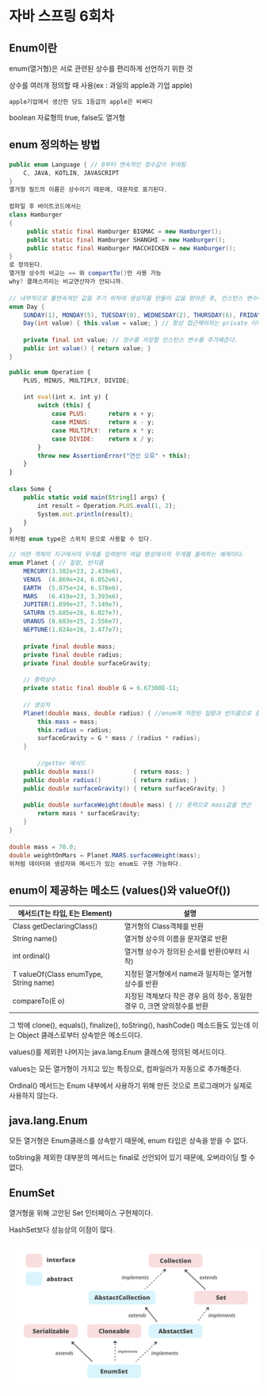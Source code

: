 # 자바 스프링 6회차

## Enum이란

enum(열거형)은 서로 관련된 상수를 편리하게 선언하기 위한 것

상수를 여러개 정의할 때 사용(ex : 과일의 apple과 기업 apple)

`apple기업에서 생산한 당도 1등급의 apple은 비싸다` 

boolean 자료형의 true, false도 열거형

## enum 정의하는 방법

```java
public enum Language { // 0부터 연속적인 정수값이 부여됨
    C, JAVA, KOTLIN, JAVASCRIPT
}
열거형 필드의 이름은 상수이기 때문에, 대문자로 표기된다.

컴파일 후 바이트코드에서는
class Hamburger
{
     public static final Hamburger BIGMAC = new Hamburger();
     public static final Hamburger SHANGHI = new Hamburger();
     public static final Hamburger MACCHICKEN = new Hamburger();
}
로 정의된다.
열거형 상수의 비교는 == 와 compartTo()만 사용 가능
why? 클래스끼리는 비교연산자가 안되니까.

// 내부적으로 불연속적인 값을 주기 위하여 생성자를 만들어 값을 받아온 후, 인스턴스 변수에 저장하는 방식이다.
enum Day {
    SUNDAY(1), MONDAY(5), TUESDAY(0), WEDNESDAY(2), THURSDAY(6), FRIDAY(3), SATURDAY(4); 
    Day(int value) { this.value = value; } // 항상 접근제어자는 private 이다.

    private final int value; // 정수를 저장할 인스턴스 변수를 추가해준다.
    public int value() { return value; }
}
```

```jsx
public enum Operation {
    PLUS, MINUS, MULTIPLY, DIVIDE;

    int eval(int x, int y) {
        switch (this) {
            case PLUS:      return x + y;
            case MINUS:     return x - y;
            case MULTIPLY:  return x * y;
            case DIVIDE:    return x / y;
        }
        throw new AssertionError("연산 오류" + this);
    }
}

class Some {
    public static void main(String[] args) {
        int result = Operation.PLUS.eval(1, 2);
        System.out.println(result);
    }
}
위처럼 enum type은 스위치 문으로 사용할 수 있다.
```

```java
// 어떤 객체의 지구에서의 무게를 입력받아 여덞 행성에서의 무게를 출력하는 예제이다.
enum Planet { // 질량, 반지름
    MERCURY(3.302e+23, 2.439e6),
    VENUS  (4.869e+24, 6.052e6),
    EARTH  (5.975e+24, 6.378e6),
    MARS   (6.419e+23, 3.393e6),
    JUPITER(1.899e+27, 7.149e7),
    SATURN (5.685e+26, 6.027e7),
    URANUS (8.683e+25, 2.556e7),
    NEPTUNE(1.024e+26, 2.477e7);

    private final double mass;           
    private final double radius;         
    private final double surfaceGravity;

    // 중력상수
    private static final double G = 6.67300E-11;

    // 생성자
    Planet(double mass, double radius) { //enum에 저장된 질량과 반지름으로 중력 계산
        this.mass = mass;
        this.radius = radius;
        surfaceGravity = G * mass / (radius * radius);
    }

		//getter 메서드
    public double mass()           { return mass; }
    public double radius()         { return radius; }
    public double surfaceGravity() { return surfaceGravity; }

    public double surfaceWeight(double mass) { // 중력으로 mass값을 연산
        return mass * surfaceGravity;
    }
}

double mass = 70.0;
double weightOnMars = Planet.MARS.surfaceWeight(mass);
위처럼 데이터와 생성자와 메서드가 있는 enum도 구현 가능하다.
```

## enum이 제공하는 메소드 (values()와 valueOf())

| 메서드(T는 타입, E는 Element) | 설명 |
| --- | --- |
| Class getDeclaringClass() | 열거형의 Class객체를 반환 |
| String name() | 열거형 상수의 이름을 문자열로 반환 |
| int ordinal() | 열거형 상수가 정의된 순서를 반환(0부터 시작) |
| T valueOf(Class enumType, String name) | 지정된 열거형에서 name과 일치하는 열거형 상수를 반환 |
| compareTo(E o) | 지정된 객체보다 작은 경우 음의 정수, 동일한 경우 0, 크면 양의정수를 반환 |

그 밖에 clone(), equals(), finalize(), toString(), hashCode() 메소드들도 있는데 이는 Object 클래스로부터 상속받은 메소드이다.

values()를 제외한 나머지는 java.lang.Enum 클래스에 정의된 메서드이다.

values는 모든 열거형이 가지고 있는 특징으로, 컴파일러가 자동으로 추가해준다.

Ordinal() 메서드는 Enum 내부에서 사용하기 위해 만든 것으로 프로그래머가 실제로 사용하지 않는다.

## java.lang.Enum

모든 열거형은 Enum클래스를 상속받기 때문에, enum 타입은 상속을 받을 수 없다.

toString을 제외한 대부분의 메서드는 final로 선언되어 있기 때문에, 오버라이딩 할 수 없다.

## EnumSet

열거형을 위해 고안된 Set 인터페이스 구현체이다.

HashSet보다 성능상의 이점이 많다.

![Untitled](Untitled.png)